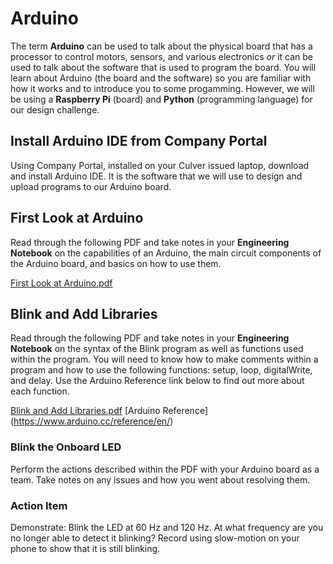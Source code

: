# Arduino

The term **Arduino** can be used to talk about the physical board that has a processor to control motors, sensors, and various electronics *or* it can be used to talk about the software that is used to program the board. You will learn about Arduino (the board and the software) so you are familiar with how it works and to introduce you to some progamming. However, we will be using a **Raspberry Pi** (board) and **Python** (programming language) for our design challenge. 

## Install Arduino IDE from Company Portal

Using Company Portal, installed on your Culver issued laptop, download and install Arduino IDE. It is the software that we will use to design and upload programs to our Arduino board. 

## First Look at Arduino

Read through the following PDF and take notes in your **Engineering Notebook** on the capabilities of an Arduino, the main circuit components of the Arduino board, and basics on how to use them. 

[First Look at Arduino.pdf ](https://drive.google.com/file/d/18EQRWNUOjW3YH3a1C8iBYt0frR-y16M4/view?usp=sharing)

## Blink and Add Libraries

Read through the following PDF and take notes in your **Engineering Notebook** on the syntax of the Blink program as well as functions used within the program. You will need to know how to make comments within a program and how to use the following functions: setup, loop, digitalWrite, and delay.  Use the Arduino Reference link below to find out more about each function. 

[Blink and Add Libraries.pdf](https://drive.google.com/file/d/1K_59O8riaTt0U8QjNAIXVQDmxSYzLI2a/view?usp=drive_link) 
[Arduino Reference] (https://www.arduino.cc/reference/en/)

### Blink the Onboard LED
Perform the actions described within the PDF with your Arduino board as a team. Take notes on any issues and how you went about resolving them. 

### Action Item
Demonstrate: Blink the LED at 60 Hz and 120 Hz. At what frequency are you no longer able to detect it blinking? Record using slow-motion on your phone to show that it is still blinking. 
